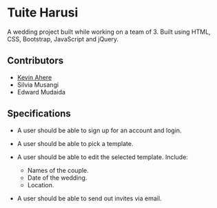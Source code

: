# Tuite Harusi
A wedding project built while working on a team of 3. Built using HTML, CSS, Bootstrap, JavaScript and jQuery.

## Contributors
- [Kevin Ahere](https://github.com/kevaher)
- Silvia Musangi
- Edward Mudaida

## Specifications

- A user should be able to sign up for an account and login.

- A user should be able to pick a template.

- A user should be able to edit the selected template. Include:
	- Names of the couple.
	- Date of the wedding.
	- Location.

- A user should be able to send out invites via email.
